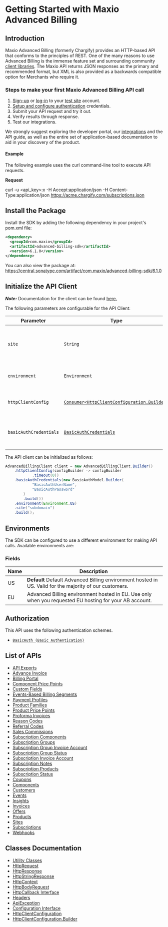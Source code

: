 
# Getting Started with Maxio Advanced Billing

## Introduction

Maxio Advanced Billing (formerly Chargify) provides an HTTP-based API that conforms to the principles of REST.
One of the many reasons to use Advanced Billing is the immense feature set and surrounding community [client libraries](page:development-tools/client-libraries).
The Maxio API returns JSON responses as the primary and recommended format, but XML is also provided as a backwards compatible option for Merchants who require it.

### Steps to make your first Maxio Advanced Billing API call

1. [Sign-up](https://app.chargify.com/signup/maxio-billing-sandbox) or [log-in](https://app.chargify.com/login.html) to your [test site](https://maxio.zendesk.com/hc/en-us/articles/24250712113165-Testing-Overview) account.
2. [Setup and configure authentication](https://maxio.zendesk.com/hc/en-us/articles/24294819360525-API-Keys) credentials.
3. Submit your API request and try it out.
4. Verify results through response.
5. Test our integrations.

We strongly suggest exploring the developer portal, our [integrations](https://www.maxio.com/integrations) and the API guide, as well as the entire set of application-based documentation to aid in your discovery of the product.

#### Example

The following example uses the curl command-line tool to execute API requests.

**Request**

curl -u <api_key>:x -H Accept:application/json -H Content-Type:application/json https://acme.chargify.com/subscriptions.json

## Install the Package

Install the SDK by adding the following dependency in your project's pom.xml file:

```xml
<dependency>
  <groupId>com.maxio</groupId>
  <artifactId>advanced-billing-sdk</artifactId>
  <version>6.1.0</version>
</dependency>
```

You can also view the package at:
https://central.sonatype.com/artifact/com.maxio/advanced-billing-sdk/6.1.0

## Initialize the API Client

**_Note:_** Documentation for the client can be found [here.](https://www.github.com/maxio-com/ab-java-sdk/tree/6.1.0/doc/client.md)

The following parameters are configurable for the API Client:

| Parameter | Type | Description |
|  --- | --- | --- |
| `site` | `String` | The subdomain for your Advanced Billing site.<br>*Default*: `"subdomain"` |
| `environment` | `Environment` | The API environment. <br> **Default: `Environment.US`** |
| `httpClientConfig` | [`Consumer<HttpClientConfiguration.Builder>`](https://www.github.com/maxio-com/ab-java-sdk/tree/6.1.0/doc/http-client-configuration-builder.md) | Set up Http Client Configuration instance. |
| `basicAuthCredentials` | [`BasicAuthCredentials`](https://www.github.com/maxio-com/ab-java-sdk/tree/6.1.0/doc/auth/basic-authentication.md) | The Credentials Setter for Basic Authentication |

The API client can be initialized as follows:

```java
AdvancedBillingClient client = new AdvancedBillingClient.Builder()
    .httpClientConfig(configBuilder -> configBuilder
            .timeout(0))
    .basicAuthCredentials(new BasicAuthModel.Builder(
            "BasicAuthUserName",
            "BasicAuthPassword"
        )
        .build())
    .environment(Environment.US)
    .site("subdomain")
    .build();
```

## Environments

The SDK can be configured to use a different environment for making API calls. Available environments are:

### Fields

| Name | Description |
|  --- | --- |
| US | **Default** Default Advanced Billing environment hosted in US. Valid for the majority of our customers. |
| EU | Advanced Billing environment hosted in EU. Use only when you requested EU hosting for your AB account. |

## Authorization

This API uses the following authentication schemes.

* [`BasicAuth (Basic Authentication)`](https://www.github.com/maxio-com/ab-java-sdk/tree/6.1.0/doc/auth/basic-authentication.md)

## List of APIs

* [API Exports](https://www.github.com/maxio-com/ab-java-sdk/tree/6.1.0/doc/controllers/api-exports.md)
* [Advance Invoice](https://www.github.com/maxio-com/ab-java-sdk/tree/6.1.0/doc/controllers/advance-invoice.md)
* [Billing Portal](https://www.github.com/maxio-com/ab-java-sdk/tree/6.1.0/doc/controllers/billing-portal.md)
* [Component Price Points](https://www.github.com/maxio-com/ab-java-sdk/tree/6.1.0/doc/controllers/component-price-points.md)
* [Custom Fields](https://www.github.com/maxio-com/ab-java-sdk/tree/6.1.0/doc/controllers/custom-fields.md)
* [Events-Based Billing Segments](https://www.github.com/maxio-com/ab-java-sdk/tree/6.1.0/doc/controllers/events-based-billing-segments.md)
* [Payment Profiles](https://www.github.com/maxio-com/ab-java-sdk/tree/6.1.0/doc/controllers/payment-profiles.md)
* [Product Families](https://www.github.com/maxio-com/ab-java-sdk/tree/6.1.0/doc/controllers/product-families.md)
* [Product Price Points](https://www.github.com/maxio-com/ab-java-sdk/tree/6.1.0/doc/controllers/product-price-points.md)
* [Proforma Invoices](https://www.github.com/maxio-com/ab-java-sdk/tree/6.1.0/doc/controllers/proforma-invoices.md)
* [Reason Codes](https://www.github.com/maxio-com/ab-java-sdk/tree/6.1.0/doc/controllers/reason-codes.md)
* [Referral Codes](https://www.github.com/maxio-com/ab-java-sdk/tree/6.1.0/doc/controllers/referral-codes.md)
* [Sales Commissions](https://www.github.com/maxio-com/ab-java-sdk/tree/6.1.0/doc/controllers/sales-commissions.md)
* [Subscription Components](https://www.github.com/maxio-com/ab-java-sdk/tree/6.1.0/doc/controllers/subscription-components.md)
* [Subscription Groups](https://www.github.com/maxio-com/ab-java-sdk/tree/6.1.0/doc/controllers/subscription-groups.md)
* [Subscription Group Invoice Account](https://www.github.com/maxio-com/ab-java-sdk/tree/6.1.0/doc/controllers/subscription-group-invoice-account.md)
* [Subscription Group Status](https://www.github.com/maxio-com/ab-java-sdk/tree/6.1.0/doc/controllers/subscription-group-status.md)
* [Subscription Invoice Account](https://www.github.com/maxio-com/ab-java-sdk/tree/6.1.0/doc/controllers/subscription-invoice-account.md)
* [Subscription Notes](https://www.github.com/maxio-com/ab-java-sdk/tree/6.1.0/doc/controllers/subscription-notes.md)
* [Subscription Products](https://www.github.com/maxio-com/ab-java-sdk/tree/6.1.0/doc/controllers/subscription-products.md)
* [Subscription Status](https://www.github.com/maxio-com/ab-java-sdk/tree/6.1.0/doc/controllers/subscription-status.md)
* [Coupons](https://www.github.com/maxio-com/ab-java-sdk/tree/6.1.0/doc/controllers/coupons.md)
* [Components](https://www.github.com/maxio-com/ab-java-sdk/tree/6.1.0/doc/controllers/components.md)
* [Customers](https://www.github.com/maxio-com/ab-java-sdk/tree/6.1.0/doc/controllers/customers.md)
* [Events](https://www.github.com/maxio-com/ab-java-sdk/tree/6.1.0/doc/controllers/events.md)
* [Insights](https://www.github.com/maxio-com/ab-java-sdk/tree/6.1.0/doc/controllers/insights.md)
* [Invoices](https://www.github.com/maxio-com/ab-java-sdk/tree/6.1.0/doc/controllers/invoices.md)
* [Offers](https://www.github.com/maxio-com/ab-java-sdk/tree/6.1.0/doc/controllers/offers.md)
* [Products](https://www.github.com/maxio-com/ab-java-sdk/tree/6.1.0/doc/controllers/products.md)
* [Sites](https://www.github.com/maxio-com/ab-java-sdk/tree/6.1.0/doc/controllers/sites.md)
* [Subscriptions](https://www.github.com/maxio-com/ab-java-sdk/tree/6.1.0/doc/controllers/subscriptions.md)
* [Webhooks](https://www.github.com/maxio-com/ab-java-sdk/tree/6.1.0/doc/controllers/webhooks.md)

## Classes Documentation

* [Utility Classes](https://www.github.com/maxio-com/ab-java-sdk/tree/6.1.0/doc/utility-classes.md)
* [HttpRequest](https://www.github.com/maxio-com/ab-java-sdk/tree/6.1.0/doc/http-request.md)
* [HttpResponse](https://www.github.com/maxio-com/ab-java-sdk/tree/6.1.0/doc/http-response.md)
* [HttpStringResponse](https://www.github.com/maxio-com/ab-java-sdk/tree/6.1.0/doc/http-string-response.md)
* [HttpContext](https://www.github.com/maxio-com/ab-java-sdk/tree/6.1.0/doc/http-context.md)
* [HttpBodyRequest](https://www.github.com/maxio-com/ab-java-sdk/tree/6.1.0/doc/http-body-request.md)
* [HttpCallback Interface](https://www.github.com/maxio-com/ab-java-sdk/tree/6.1.0/doc/http-callback-interface.md)
* [Headers](https://www.github.com/maxio-com/ab-java-sdk/tree/6.1.0/doc/headers.md)
* [ApiException](https://www.github.com/maxio-com/ab-java-sdk/tree/6.1.0/doc/api-exception.md)
* [Configuration Interface](https://www.github.com/maxio-com/ab-java-sdk/tree/6.1.0/doc/configuration-interface.md)
* [HttpClientConfiguration](https://www.github.com/maxio-com/ab-java-sdk/tree/6.1.0/doc/http-client-configuration.md)
* [HttpClientConfiguration.Builder](https://www.github.com/maxio-com/ab-java-sdk/tree/6.1.0/doc/http-client-configuration-builder.md)

